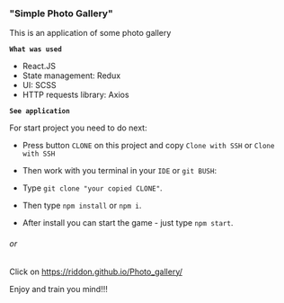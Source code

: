 ### **"Simple Photo Gallery"**

This is an application of some photo gallery

**`What was used`**

- React.JS
- State management: Redux
- UI: SCSS
- HTTP requests library: Axios

**`See application`**

For start project you need to do next:

- Press button `CLONE` on this project and copy `Clone with SSH` or `Clone with SSH`

- Then work with you terminal in your `IDE` or `git BUSH`:

- Type `git clone "your copied CLONE"`.

- Then type `npm install` or `npm i`.

- After install you can start the game - just type `npm start`.

###### or 

Click on https://riddon.github.io/Photo_gallery/

Enjoy and train you mind!!!